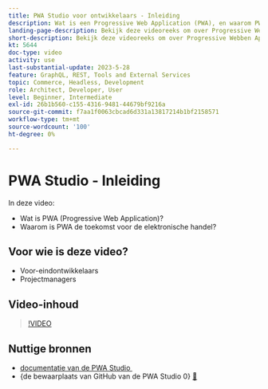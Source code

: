 ```yaml
---
title: PWA Studio voor ontwikkelaars - Inleiding
description: Wat is een Progressive Web Application (PWA), en waarom PWA Studio de toekomstige ​ is.
landing-page-description: Bekijk deze videoreeks om over Progressive Webben Application (PWA) te leren en waarom de PWA Studio de toekomst voor  [!DNL Commerce]  plaatsen is.
short-description: Bekijk deze videoreeks om over Progressive Webben Application (PWA) te leren en waarom de PWA Studio de toekomst voor  [!DNL Commerce]  plaatsen is.
kt: 5644
doc-type: video
activity: use
last-substantial-update: 2023-5-28
feature: GraphQL, REST, Tools and External Services
topic: Commerce, Headless, Development
role: Architect, Developer, User
level: Beginner, Intermediate
exl-id: 26b1b560-c155-4316-9481-44679bf9216a
source-git-commit: f7aa1f0063cbcad6d331a13817214b1bf2158571
workflow-type: tm+mt
source-wordcount: '100'
ht-degree: 0%

---
```


# PWA Studio - Inleiding

In deze video:

- Wat is PWA (Progressive Web Application)?
- Waarom is PWA de toekomst voor de elektronische handel?

## Voor wie is deze video?

- Voor-eindontwikkelaars
- Projectmanagers

## Video-inhoud

>[!VIDEO](https://video.tv.adobe.com/v/35715?quality=12&learn=on)

## Nuttige bronnen

- [&#x200B; documentatie van de PWA Studio &#x200B;](https://developer.adobe.com/commerce/pwa-studio/)
- {de bewaarplaats van GitHub van de PWA Studio 0} [&#128279;](https://github.com/magento/pwa-studio)
